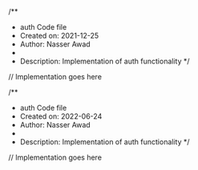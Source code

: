 /**
 * auth Code file
 * Created on: 2021-12-25
 * Author: Nasser Awad
 *
 * Description: Implementation of auth functionality
 */
 
// Implementation goes here

/**
 * auth Code file
 * Created on: 2022-06-24
 * Author: Nasser Awad
 *
 * Description: Implementation of auth functionality
 */
 
// Implementation goes here

